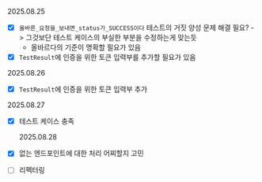 
2025.08.25
- [x] `올바른_요청을_보내면_status가_SUCCESS이다` 테스트의 거짓 양성 문제 해결 필요? -> 그것보단 테스트 케이스의 부실한 부분을 수정하는게 맞는듯
  - 올바르다의 기준이 명확할 필요가 있음
- [x] `TestResult`에 인증을 위한 토큰 입력부를 추가할 필요가 있음

2025.08.26
- [x] `TestResult`에 인증을 위한 토큰 입력부 추가

2025.08.27
- [x] 테스트 케이스 충족

  2025.08.28
- [x] 없는 엔드포인트에 대한 처리 어찌할지 고민
- [ ] 리펙터링
